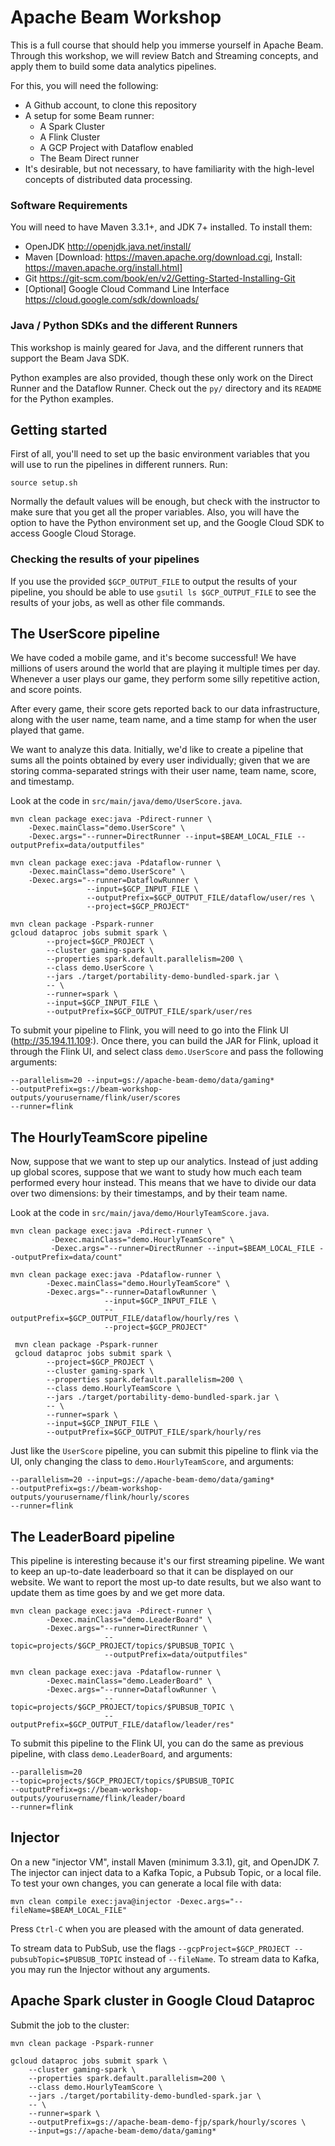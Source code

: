 # Apache Beam Workshop
This is a full course that should help you immerse yourself in Apache Beam.
Through this workshop, we will review Batch and Streaming concepts, and apply
them to build some data analytics pipelines.

For this, you will need the following:
* A Github account, to clone this repository
* A setup for some Beam runner:
  * A Spark Cluster
  * A Flink Cluster
  * A GCP Project with Dataflow enabled
  * The Beam Direct runner
* It's desirable, but not necessary, to have familiarity with the high-level
  concepts of distributed data processing.
  
  
### Software Requirements
You will need to have Maven 3.3.1+, and JDK 7+ installed. To install them:

* OpenJDK http://openjdk.java.net/install/
* Maven [Download: https://maven.apache.org/download.cgi, Install: https://maven.apache.org/install.html]
* Git   https://git-scm.com/book/en/v2/Getting-Started-Installing-Git
* [Optional] Google Cloud Command Line Interface https://cloud.google.com/sdk/downloads/ 

### Java / Python SDKs and the different Runners
This workshop is mainly geared for Java, and the different runners that support
the Beam Java SDK.

Python examples are also provided, though these only work on the 
Direct Runner and the Dataflow Runner. Check out the `py/` directory
and its `README` for the Python examples.

## Getting started
First of all, you'll need to set up the basic environment variables that you
will use to run the pipelines in different runners. Run:

    source setup.sh

Normally the default values will be enough, but check with the instructor to make
sure that you get all the proper variables. Also, you will have the option to have the
Python environment set up, and the Google Cloud SDK to access Google Cloud Storage.

### Checking the results of your pipelines
If you use the provided `$GCP_OUTPUT_FILE` to output the results of your pipeline, you 
should be able to use `gsutil ls $GCP_OUTPUT_FILE` to see the results of your jobs, as
well as other file commands.

## The UserScore pipeline
We have coded a mobile game, and it's become successful! We have millions of users around the world 
that are playing it multiple times per day. Whenever a user plays our game, they perform some
silly repetitive action, and score points. 

After every game, their score gets reported back to our data infrastructure, along with the
user name, team name, and a time stamp for when the user played that game.

We want to analyze this data. Initially, we'd like to create a pipeline that sums all the 
points obtained by every user individually; given that we are storing comma-separated
strings with their user name, team name, score, and timestamp.

Look at the code in `src/main/java/demo/UserScore.java`.

    mvn clean package exec:java -Pdirect-runner \
        -Dexec.mainClass="demo.UserScore" \
        -Dexec.args="--runner=DirectRunner --input=$BEAM_LOCAL_FILE --outputPrefix=data/outputfiles"
        
    mvn clean package exec:java -Pdataflow-runner \
        -Dexec.mainClass="demo.UserScore" \
        -Dexec.args="--runner=DataflowRunner \
                     --input=$GCP_INPUT_FILE \
                     --outputPrefix=$GCP_OUTPUT_FILE/dataflow/user/res \
                     --project=$GCP_PROJECT"
                     
    mvn clean package -Pspark-runner
    gcloud dataproc jobs submit spark \
            --project=$GCP_PROJECT \
            --cluster gaming-spark \
            --properties spark.default.parallelism=200 \
            --class demo.UserScore \
            --jars ./target/portability-demo-bundled-spark.jar \
            -- \
            --runner=spark \
            --input=$GCP_INPUT_FILE \
            --outputPrefix=$GCP_OUTPUT_FILE/spark/user/res

To submit your pipeline to Flink, you will need to go into the Flink UI (http://35.194.11.109:).
Once there, you can build the JAR for Flink, upload it through the Flink UI, and select class 
`demo.UserScore` and pass the following arguments:

    --parallelism=20 --input=gs://apache-beam-demo/data/gaming* 
    --outputPrefix=gs://beam-workshop-outputs/yourusername/flink/user/scores
    --runner=flink
    
## The HourlyTeamScore pipeline
Now, suppose that we want to step up our analytics. Instead of just adding up global scores,
suppose that we want to study how much each team performed every hour instead. This means that
we have to divide our data over two dimensions: by their timestamps, and by their team name.

Look at the code in `src/main/java/demo/HourlyTeamScore.java`.


    mvn clean package exec:java -Pdirect-runner \
             -Dexec.mainClass="demo.HourlyTeamScore" \
             -Dexec.args="--runner=DirectRunner --input=$BEAM_LOCAL_FILE --outputPrefix=data/count"

    mvn clean package exec:java -Pdataflow-runner \
            -Dexec.mainClass="demo.HourlyTeamScore" \
            -Dexec.args="--runner=DataflowRunner \
                         --input=$GCP_INPUT_FILE \
                         --outputPrefix=$GCP_OUTPUT_FILE/dataflow/hourly/res \
                         --project=$GCP_PROJECT"

     mvn clean package -Pspark-runner
     gcloud dataproc jobs submit spark \
            --project=$GCP_PROJECT \
            --cluster gaming-spark \
            --properties spark.default.parallelism=200 \
            --class demo.HourlyTeamScore \
            --jars ./target/portability-demo-bundled-spark.jar \
            -- \
            --runner=spark \
            --input=$GCP_INPUT_FILE \
            --outputPrefix=$GCP_OUTPUT_FILE/spark/hourly/res

Just like the `UserScore` pipeline, you can submit this pipeline to flink via the UI, only changing
the class to `demo.HourlyTeamScore`, and arguments:

    --parallelism=20 --input=gs://apache-beam-demo/data/gaming* 
    --outputPrefix=gs://beam-workshop-outputs/yourusername/flink/hourly/scores
    --runner=flink

## The LeaderBoard pipeline
This pipeline is interesting because it's our first streaming pipeline. We want to keep an
up-to-date leaderboard so that it can be displayed on our website. We want to report the 
most up-to date results, but we also want to update them as time goes by and we get more
data.

    mvn clean package exec:java -Pdirect-runner \
            -Dexec.mainClass="demo.LeaderBoard" \
            -Dexec.args="--runner=DirectRunner \
                         --topic=projects/$GCP_PROJECT/topics/$PUBSUB_TOPIC \
                         --outputPrefix=data/outputfiles"

    mvn clean package exec:java -Pdataflow-runner \
            -Dexec.mainClass="demo.LeaderBoard" \
            -Dexec.args="--runner=DataflowRunner \
                         --topic=projects/$GCP_PROJECT/topics/$PUBSUB_TOPIC \
                         --outputPrefix=$GCP_OUTPUT_FILE/dataflow/leader/res"

To submit this pipeline to the Flink UI, you can do the same as previous pipeline, with class
`demo.LeaderBoard`, and arguments: 

    --parallelism=20 
    --topic=projects/$GCP_PROJECT/topics/$PUBSUB_TOPIC 
    --outputPrefix=gs://beam-workshop-outputs/yourusername/flink/leader/board
    --runner=flink

## Injector

On a new "injector VM", install Maven (minimum 3.3.1), git, and OpenJDK 7. The
injector can inject data to a Kafka Topic, a Pubsub Topic, or a local file. To
test your own changes, you can generate a local file with data:

    mvn clean compile exec:java@injector -Dexec.args="--fileName=$BEAM_LOCAL_FILE"

Press `Ctrl-C` when you are pleased with the amount of data generated.

To stream data to PubSub, use the flags `--gcpProject=$GCP_PROJECT --pubsubTopic=$PUBSUB_TOPIC` instead of `--fileName`.
To stream data to Kafka, you may run the Injector without any arguments.

## Apache Spark cluster in Google Cloud Dataproc

Submit the job to the cluster:

    mvn clean package -Pspark-runner

    gcloud dataproc jobs submit spark \
        --cluster gaming-spark \
        --properties spark.default.parallelism=200 \
        --class demo.HourlyTeamScore \
        --jars ./target/portability-demo-bundled-spark.jar \
        -- \
        --runner=spark \
        --outputPrefix=gs://apache-beam-demo-fjp/spark/hourly/scores \
        --input=gs://apache-beam-demo/data/gaming*

